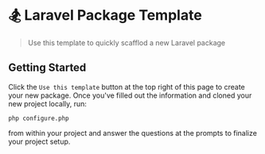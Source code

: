 # 🏂 Laravel Package Template

> Use this template to quickly scafflod a new Laravel package

## Getting Started

Click the `Use this template` button at the top right of this page to create your new package. Once you've filled out the information and cloned your new project locally, run:

```
php configure.php
```

from within your project and answer the questions at the prompts to finalize your project setup.
